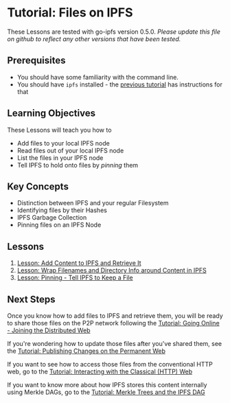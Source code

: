 # Tutorial: Files on IPFS
These Lessons are tested with go-ipfs version 0.5.0. _Please update this file on github to reflect any other versions that have been tested._

## Prerequisites

- You should have some familiarity with the command line.
- You should have `ipfs` installed - the [previous tutorial](../install-ipfs) has instructions for that

## Learning Objectives
These Lessons will teach you how to
* Add files to your local IPFS node
* Read files out of your local IPFS node
* List the files in your IPFS node
* Tell IPFS to hold onto files by _pinning_ them

## Key Concepts
* Distinction between IPFS and your regular Filesystem
* Identifying files by their Hashes
* IPFS Garbage Collection
* Pinning files on an IPFS Node

## Lessons

1. [Lesson: Add Content to IPFS and Retrieve It](/files-on-ipfs/lessons/add-and-retrieve-file-content.md)
2. [Lesson: Wrap Filenames and Directory Info around Content in IPFS](/files-on-ipfs/lessons/wrap-directories-around-content.md)
3. [Lesson: Pinning - Tell IPFS to Keep a File](/files-on-ipfs/lessons/pin-files.md)

## Next Steps

Once you know how to add files to IPFS and retrieve them, you will be ready to share those files on the P2P network following the [Tutorial: Going Online - Joining the Distributed Web](/going-online/README.md)

If you're wondering how to update those files after you've shared them, see the [Tutorial: Publishing Changes on the Permanent Web](/publishing-changes/README.md)

If you want to see how to access those files from the conventional HTTP web, go to the [Tutorial: Interacting with the Classical (HTTP) Web](/classical-web/README.md)

If you want to know more about how IPFS stores this content internally using Merkle DAGs, go to the [Tutorial: Merkle Trees and the IPFS DAG](/ipfs-dag/README.md)

